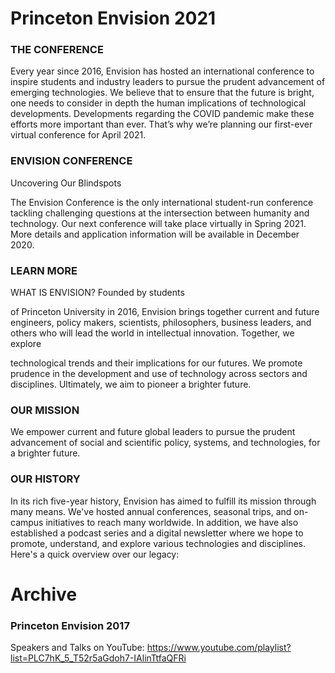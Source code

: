 # Princeton Envision 2021
### THE CONFERENCE

Every year since 2016, Envision has hosted an international conference to inspire students and industry leaders to pursue the prudent advancement of emerging technologies. We believe that to ensure that the future is bright, one needs to consider in depth the human implications of technological developments. Developments regarding the COVID pandemic make these efforts more important than ever. That’s why we’re planning our first-ever virtual conference for April 2021.
 
### ENVISION CONFERENCE
Uncovering Our Blindspots

The Envision Conference is the only international student-run conference tackling challenging questions at the intersection between humanity and technology. Our next conference will take place virtually in Spring 2021. More details and application information will be available in December 2020. 
 
### LEARN MORE
WHAT IS ENVISION?
Founded by students

of Princeton University in 2016, Envision brings together current and future engineers, policy makers, scientists, philosophers, business leaders, and others who will lead the world in intellectual innovation. 
Together, we explore

technological trends and their implications for our futures. We promote prudence in the development and use of technology across sectors and disciplines. Ultimately, we aim to pioneer a brighter future.
### OUR MISSION

We empower current and future global leaders to pursue the prudent advancement of social and scientific policy, systems, and technologies, for a brighter future.
​
### OUR HISTORY

In its rich five-year history, Envision has aimed to fulfill its mission through many means. We've hosted annual conferences, seasonal trips, and on-campus initiatives to reach many worldwide. In addition, we have also established a podcast series and a digital newsletter where we hope to promote, understand, and explore various technologies and disciplines. Here's a quick overview over our legacy:













# Archive 
### Princeton Envision 2017
Speakers and Talks on YouTube: https://www.youtube.com/playlist?list=PLC7hK_5_T52r5aGdoh7-IAlinTtfaQFRi 
